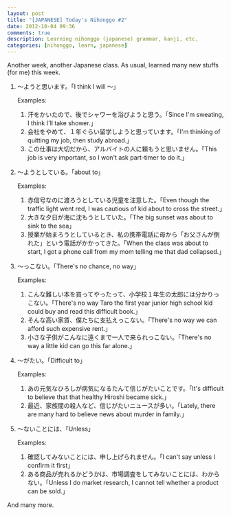 ```yaml
---
layout: post
title: "[JAPANESE] Today's Nihonggo #2"
date: 2012-10-04 09:36
comments: true
description: Learning nihonggo (japanese) grammar, kanji, etc.
categories: [nihonggo, learn, japanese]
---
```

Another week, another Japanese class. As usual, learned many new stuffs (for me) this week.

1.  〜ようと思います。「I think I will 〜」

	Examples: 
	
	1.  汗をかいたので、後でシャワーを浴びようと思う。「Since I'm sweating, I think I'll take shower.」
	2.  会社をやめて、１年ぐらい留学しようと思っています。「I'm thinking of quitting my job, then study abroad.」
	3.  この仕事は大切だから、アルバイトの人に頼もうと思いません。「This job is very important, so I won't ask part-timer to do it.」
	<!-- more -->
2.  〜ようとしている。「about to」

	Examples:
	
	1.  赤信号なのに渡ろうとしている児童を注意した。「Even though the traffic light went red, I was cautious of kid about to cross the street.」
	2.  大きな夕日が海に沈もうとしていた。「The big sunset was about to sink to the sea」
	3.  授業が始まろうとしているとき、私の携帯電話に母から「お父さんが倒れた」という電話がかかってきた。「When the class was about to start, I got a phone call from my mom telling me that dad collapsed.」

3.  〜っこない。「There's no chance, no way」

    Examples:
    
    1.  こんな難しい本を買ってやったって、小学校１年生の太郎には分かりっこない。「There's no way Taro the first year junior high school kid could buy and read this difficult book.」
    2.  そんな高い家賃、僕たちに支払えっこない。「There's no way we can afford such expensive rent.」
    3.  小さな子供がこんなに遠くまで一人で来られっこない。「There's no way a little kid can go this far alone.」

4.  〜がたい。「Difficult to」

	Examples:
	
	1. あの元気なひろしが病気になるたんて信じがたいことです。「It's difficult to believe that that healthy Hiroshi became sick.」
	2. 最近、家族間の殺人など、信じがたいニュースが多い。「Lately, there are many hard to believe news about murder in family.」

5.  〜ないことには、「Unless」

	Examples:
	
	1. 確認してみないことには、申し上げられません。「I can't say unless I confirm it first」
	2. ある商品が売れるかどうかは、市場調査をしてみないことには、わからない。「Unless I do market research, I cannot tell whether a product can be sold.」

And many more.